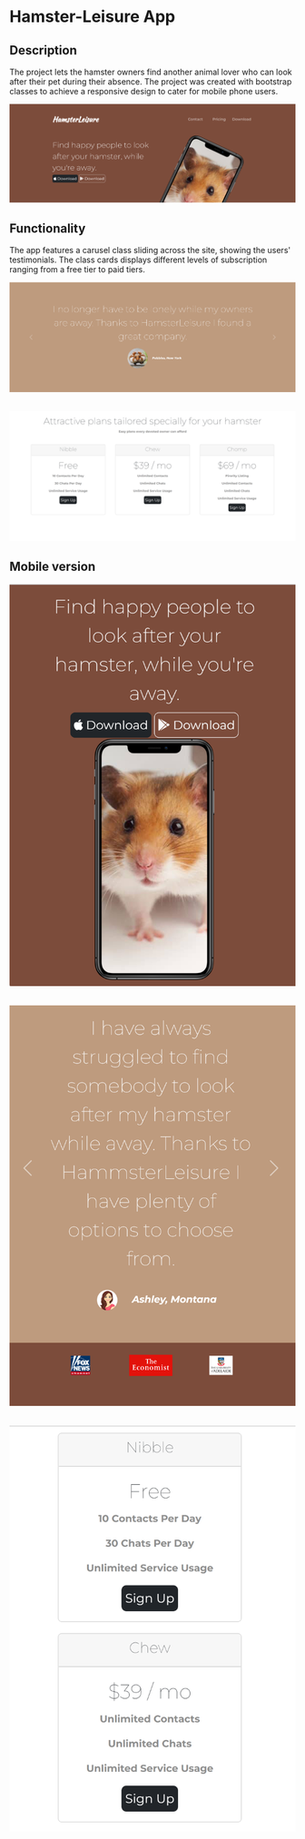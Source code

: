 # Hamster-Leisure App 

## Description
The project lets the hamster owners find another animal lover who can look after their pet during their absence.
The project was created with bootstrap classes to achieve a responsive design to cater for mobile phone users.
&nbsp;

![Hamster-Leisure](screenshots/Hamster-Leisure-Top1.png)
## Functionality
The app features a carusel class sliding across the site, showing the users' testimonials.
The class cards displays different levels of subscription ranging from a free tier to paid tiers.
&nbsp;

![Hamster-Leisure](screenshots/Hamster-LeisureBottom1.png)
&nbsp;

![Hamster-Leisure](screenshots/Hamster-LeisureBottom2.png)

## Mobile version
![Hamster-Leisure-Mobile](screenshots/screenshots-mobile/Hamster-Leisure-Top1_Mobile1.png)
&nbsp;

![Hamster-Leisure-Mobile](screenshots/screenshots-mobile/Hamster-LeisureBottom1_Mobile2.png)
&nbsp;

![Hamster-Leisure-Mobile](screenshots/screenshots-mobile/Hamster-LeisureBottom1_Mobile3.png)






